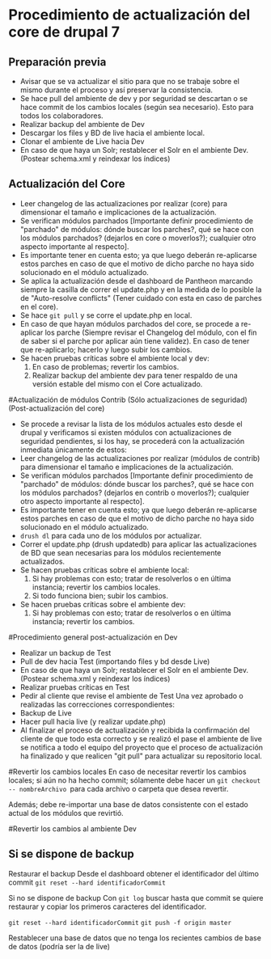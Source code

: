 
# Procedimiento de actualización del core de drupal 7



## Preparación previa


* Avisar que se va actualizar el sitio para que no se trabaje sobre el mismo durante el proceso y así preservar la consistencia.
* Se hace pull del ambiente de dev y por seguridad se descartan o se hace commit de los cambios locales (según sea necesario). Esto para todos los colaboradores.
* Realizar backup del ambiente de  Dev
* Descargar los files y BD de live hacia el ambiente local.
* Clonar el ambiente de Live hacia Dev
* En caso de que haya un Solr; restablecer el Solr en el ambiente Dev. (Postear schema.xml y reindexar los índices)

## Actualización del Core
* Leer changelog de las actualizaciones por realizar (core) para dimensionar el tamaño e implicaciones de la actualización.
* Se verifican módulos parchados [Importante definir procedimiento de "parchado" de módulos: dónde buscar los parches?, qué se hace con los módulos parchados? (dejarlos en core o moverlos?); cualquier otro aspecto importante al respecto].
* Es importante tener en cuenta esto; ya que luego deberán re-aplicarse estos parches en caso de que el motivo de dicho parche no haya sido solucionado en el módulo actualizado.
* Se aplica la actualización desde el dashboard de Pantheon marcando siempre la casilla de correr el update.php y en la medida de lo posible la de "Auto-resolve conflicts" (Tener cuidado con esta en caso de parches en el core).
* Se hace ```git pull``` y se corre el update.php en local.
* En caso de que hayan módulos parchados del core, se procede a re-aplicar los parche (Siempre revisar el Changelog del módulo, con el fin de saber si el parche por aplicar aún tiene validez). En caso de tener que re-aplicarlo; hacerlo y luego subir los cambios.
* Se hacen pruebas críticas sobre el ambiente local y dev:
  1. En caso de problemas; revertir los cambios.
  2. Realizar backup del ambiente dev para tener respaldo de una versión estable del mismo con el Core actualizado.

#Actualización de módulos Contrib 
(Sólo actualizaciones de seguridad) (Post-actualización del core)

* Se procede  a revisar la lista de los módulos actuales esto desde el drupal y verificamos si existen módulos con actualizaciones de seguridad pendientes, si los hay, se procederá con la actualización inmediata únicamente de estos:
* Leer changelog de las actualizaciones por realizar (módulos de contrib) para dimensionar el tamaño e implicaciones de la actualización.
* Se verifican módulos parchados [Importante definir procedimiento de "parchado" de módulos: dónde buscar los parches?, qué se hace con los módulos parchados? (dejarlos en contrib o moverlos?); cualquier otro aspecto importante al respecto].
* Es importante tener en cuenta esto; ya que luego deberán re-aplicarse estos parches en caso de que el motivo de dicho parche no haya sido solucionado en el módulo actualizado.
* ```drush dl``` para cada uno de los módulos por actualizar.
* Correr el update.php (drush updatedb) para aplicar las actualizaciones de BD que sean necesarias para los módulos recientemente actualizados.
* Se hacen pruebas críticas sobre el ambiente local:
  1. Si hay problemas con esto; tratar de resolverlos o en última instancia; revertir los cambios locales.
  2. Si todo funciona bien; subir los cambios.
* Se hacen pruebas críticas sobre el ambiente dev:
  1. Si hay problemas con esto; tratar de resolverlos o en última instancia; revertir los cambios.


#Procedimiento general post-actualización en Dev
* Realizar un backup de Test
* Pull de dev hacia Test (importando files y bd desde Live)
* En caso de que haya un Solr; restablecer el Solr en el ambiente Dev. (Postear schema.xml y reindexar los índices)
* Realizar pruebas críticas en Test
* Pedir al cliente que revise el ambiente de Test
Una vez aprobado o realizadas las correcciones correspondientes:
* Backup de Live
* Hacer pull hacia live (y realizar update.php)
* Al finalizar el proceso de actualización y recibida la confirmación del cliente de que todo esta correcto y se realizó el pase el ambiente de live se  notifica a todo el equipo del proyecto que el proceso de actualización ha finalizado y que realicen "git pull" para actualizar su repositorio local.


#Revertir los cambios locales
En caso de necesitar revertir los cambios locales; si aún no ha hecho commit; sólamente debe hacer un ```git checkout -- nombreArchivo ```para cada archivo o carpeta que desea revertir.

Además; debe re-importar una base de datos consistente con el estado actual de los módulos que revirtió.

#Revertir los cambios al ambiente Dev

## Si se dispone de backup
Restaurar el backup
Desde el dashboard obtener el identificador del último commit
```git reset --hard identificadorCommit```

Si no se dispone de backup
Con ```git log``` buscar hasta que commit se quiere restaurar y copiar los primeros caracteres del identificador.

```git reset --hard identificadorCommit```
```git push -f origin master```

Restablecer una base de datos que no tenga los recientes cambios de base de datos (podría ser la de live)



